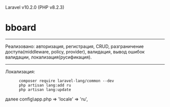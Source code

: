 Laravel v10.2.0 (PHP v8.2.3)
# bboard

----------------------------------------

Реализовано: авторизация, регистрация, CRUD, разграничение доступа(middleware, policy, provider), валидация, вывод ошибок валидации, локализация(русификация). 

----------------------------------------

Локализация:

          composer require laravel-lang/common --dev
          php artisan lang:add ru
          php artisan lang:update


далее config\app.php => 'locale' => 'ru',
